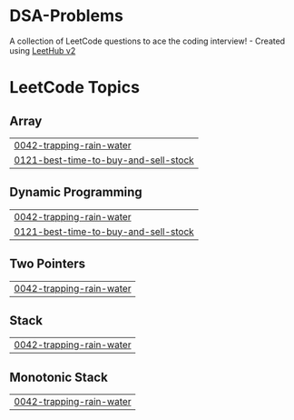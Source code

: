 # DSA-Problems
A collection of LeetCode questions to ace the coding interview! - Created using [LeetHub v2](https://github.com/arunbhardwaj/LeetHub-2.0)

<!---LeetCode Topics Start-->
# LeetCode Topics
## Array
|  |
| ------- |
| [0042-trapping-rain-water](https://github.com/Karandeep9045/DSA-Problems/tree/master/0042-trapping-rain-water) |
| [0121-best-time-to-buy-and-sell-stock](https://github.com/Karandeep9045/DSA-Problems/tree/master/0121-best-time-to-buy-and-sell-stock) |
## Dynamic Programming
|  |
| ------- |
| [0042-trapping-rain-water](https://github.com/Karandeep9045/DSA-Problems/tree/master/0042-trapping-rain-water) |
| [0121-best-time-to-buy-and-sell-stock](https://github.com/Karandeep9045/DSA-Problems/tree/master/0121-best-time-to-buy-and-sell-stock) |
## Two Pointers
|  |
| ------- |
| [0042-trapping-rain-water](https://github.com/Karandeep9045/DSA-Problems/tree/master/0042-trapping-rain-water) |
## Stack
|  |
| ------- |
| [0042-trapping-rain-water](https://github.com/Karandeep9045/DSA-Problems/tree/master/0042-trapping-rain-water) |
## Monotonic Stack
|  |
| ------- |
| [0042-trapping-rain-water](https://github.com/Karandeep9045/DSA-Problems/tree/master/0042-trapping-rain-water) |
<!---LeetCode Topics End-->